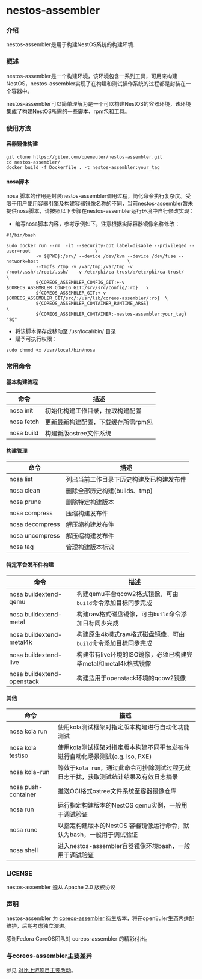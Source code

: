 # nestos-assembler

### 介绍
nestos-assembler是用于构建NestOS系统的构建环境.

### 概述
nestos-assembler是一个构建环境，该环境包含一系列工具，可用来构建NestOS，nestos-assembler实现了在构建和测试操作系统的过程都是封装在一个容器中。

nestos-assembler可以简单理解为是一个可以构建NestOS的容器环境，该环境集成了构建NestOS所需的一些脚本、rpm包和工具。

### 使用方法

#### 容器镜像构建
```
git clone https://gitee.com/openeuler/nestos-assembler.git
cd nestos-assembler/
docker build -f Dockerfile . -t nestos-assembler:your_tag
```
#### nosa脚本
nosa 脚本的作用是封装nestos-assembler调用过程，简化命令执行复杂度。受限于用户使用容器引擎及构建容器镜像名称的不同，当前nestos-assembler暂未提供nosa脚本，请按照以下步骤在nestos-assembler运行环境中自行修改实现：
- 编写nosa脚本内容，参考示例如下，注意根据实际容器镜像名称修改：
```
#!/bin/bash

sudo docker run --rm  -it --security-opt label=disable --privileged --user=root                        \
           -v ${PWD}:/srv/ --device /dev/kvm --device /dev/fuse --network=host                                 \
           --tmpfs /tmp -v /var/tmp:/var/tmp -v /root/.ssh/:/root/.ssh/   -v /etc/pki/ca-trust/:/etc/pki/ca-trust/                                        \
           ${COREOS_ASSEMBLER_CONFIG_GIT:+-v $COREOS_ASSEMBLER_CONFIG_GIT:/srv/src/config/:ro}   \
           ${COREOS_ASSEMBLER_GIT:+-v $COREOS_ASSEMBLER_GIT/src/:/usr/lib/coreos-assembler/:ro}  \
           ${COREOS_ASSEMBLER_CONTAINER_RUNTIME_ARGS}                                            \
           ${COREOS_ASSEMBLER_CONTAINER:-nestos-assembler:your_tag} "$@"
```
- 将该脚本保存或移动至 /usr/local/bin/ 目录
- 赋予可执行权限：
```
sudo chmod +x /usr/local/bin/nosa
```

### 常用命令
#### 基本构建流程
|  命令   |   描述  |
| --- | --- |
| nosa init  |  初始化构建工作目录，拉取构建配置   |
| nosa fetch  |  更新最新构建配置，下载缓存所需rpm包   |
| nosa build  |  构建新版ostree文件系统  |

#### 构建管理
|  命令   |   描述  |
| --- | --- |
| nosa list  |  列出当前工作目录下历史构建及已构建发布件   |
| nosa clean  |  删除全部历史构建(builds、tmp)   |
| nosa prune  |  删除特定构建版本 |
| nosa compress | 压缩构建发布件 |
| nosa decompress | 解压缩构建发布件 |
| nosa uncompress | 解压缩构建发布件 |
| nosa tag | 管理构建版本标识 |

#### 特定平台发布件构建
|  命令   |   描述  |
| --- | --- |
| nosa buildextend-qemu| 构建qemu平台qcow2格式镜像，可由`build`命令添加目标同步完成 |
| nosa buildextend-metal| 构建raw格式磁盘镜像，可由`build`命令添加目标同步完成 |
| nosa buildextend-metal4k| 构建原生4k模式raw格式磁盘镜像，可由`build`命令添加目标同步完成 |
| nosa buildextend-live| 构建带有live环境的ISO镜像，必须已构建完毕metal和metal4k格式镜像 |
| nosa buildextend-openstack| 构建适用于openstack环境的qcow2镜像 |

#### 其他
|  命令   |   描述  |
| --- | --- |
| nosa kola run | 使用kola测试框架对指定版本构建进行自动化功能测试 |
| nosa kola testiso |使用kola测试框架对指定版本构建不同平台发布件进行自动化场景测试(e.g. iso, PXE)|
| nosa kola-run | 等效于`kola run`，通过此命令可排除测试过程无效日志干扰，获取测试统计结果及有效日志摘录|
| nosa push-container | 推送OCI格式ostree文件系统至容器镜像仓库 |
| nosa run | 运行指定构建版本的NestOS qemu实例，一般用于调试验证 |
| nosa runc | 以指定构建版本的NestOS 容器镜像运行命令，默认为bash，一般用于调试验证 |
| nosa shell | 进入nestos-assembler容器镜像环境bash，一般用于调试验证 |

### LICENSE

nestos-assembler 遵从 Apache 2.0 版权协议

### 声明

nestos-assembler 为 [coreos-assembler](https://github.com/coreos/coreos-assembler) 衍生版本，将在openEuler生态内适配维护，后期考虑独立演进。

感谢Fedora CoreOS团队对 coreos-assembler 的精彩付出。

### 与coreos-assembler主要差异

参见 [对比上游项目主要改动](./docs/changelog-compared-to-upstream.md)。
